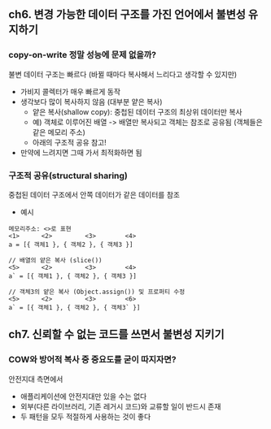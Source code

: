 ## ch6. 변경 가능한 데이터 구조를 가진 언어에서 불변성 유지하기
### copy-on-write 정말 성능에 문제 없을까?
불변 데이터 구조는 빠르다 (바뀔 때마다 복사해서 느리다고 생각할 수 있지만)
- 가비지 콜렉터가 매우 빠르게 동작
- 생각보다 많이 복사하지 않음 (대부분 얕은 복사)
  - 얕은 복사(shallow copy): 중첩된 데이터 구조의 최상위 데이터만 복사
  - 예) 객체로 이루어진 배열 -> 배열만 복사되고 객체는 참조로 공유됨 (객체들은 같은 메모리 주소)
  - 아래의 구조적 공유 참고!
- 만약에 느려지면 그때 가서 최적화하면 됨

### 구조적 공유(structural sharing)
중첩된 데이터 구조에서 안쪽 데이터가 같은 데이터를 참조
- 예시
```
메모리주소: <>로 표현
<1>      <2>         <3>        <4>
a = [{ 객체1 }, { 객체2 }, { 객체3 }]

// 배열의 얕은 복사 (slice())
<5>      <2>         <3>        <4>
a` = [{ 객체1 }, { 객체2 }, { 객체3 }]

// 객체3의 얕은 복사 (Object.assign()) 및 프로퍼티 수정
<5>      <2>         <3>        <6>
a` = [{ 객체1 }, { 객체2 }, { 객체3` }]
```

## ch7. 신뢰할 수 없는 코드를 쓰면서 불변성 지키기
### COW와 방어적 복사 중 중요도를 굳이 따지자면?
안전지대 측면에서
- 애플리케이션에 안전지대만 있을 수는 없다
- 외부(다른 라이브러리, 기존 레거시 코드)와 교류할 일이 반드시 존재
- 두 패턴을 모두 적절하게 사용하는 것이 좋다